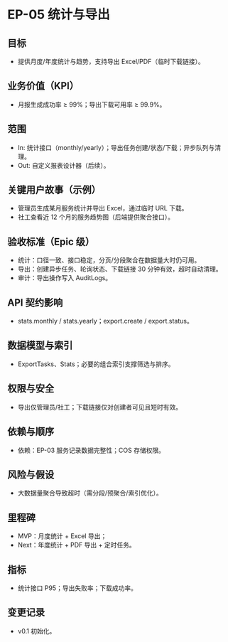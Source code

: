# EP-05 统计与导出

## 目标
- 提供月度/年度统计与趋势，支持导出 Excel/PDF（临时下载链接）。

## 业务价值（KPI）
- 月报生成成功率 ≥ 99%；导出下载可用率 ≥ 99.9%。

## 范围
- In: 统计接口（monthly/yearly）；导出任务创建/状态/下载；异步队列与清理。
- Out: 自定义报表设计器（后续）。

## 关键用户故事（示例）
- 管理员生成某月服务统计并导出 Excel，通过临时 URL 下载。
- 社工查看近 12 个月的服务趋势图（后端提供聚合接口）。

## 验收标准（Epic 级）
- 统计：口径一致、接口稳定，分页/分段聚合在数据量大时仍可用。
- 导出：创建异步任务、轮询状态、下载链接 30 分钟有效，超时自动清理。
- 审计：导出操作写入 AuditLogs。

## API 契约影响
- stats.monthly / stats.yearly；export.create / export.status。

## 数据模型与索引
- ExportTasks、Stats；必要的组合索引支撑筛选与排序。

## 权限与安全
- 导出仅管理员/社工；下载链接仅对创建者可见且短时有效。

## 依赖与顺序
- 依赖：EP-03 服务记录数据完整性；COS 存储权限。

## 风险与假设
- 大数据量聚合导致超时（需分段/预聚合/索引优化）。

## 里程碑
- MVP：月度统计 + Excel 导出；
- Next：年度统计 + PDF 导出 + 定时任务。

## 指标
- 统计接口 P95；导出失败率；下载成功率。

## 变更记录
- v0.1 初始化。
